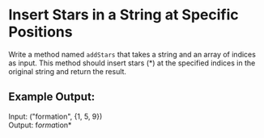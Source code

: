 # Insert Stars in a String at Specific Positions

Write a method named `addStars` that takes a string and an array of indices as input. This method should insert stars (*) at the specified indices in the original string and return the result.

## Example Output:

Input: ("formation", {1, 5, 9})  
Output: f*orma*tion*
